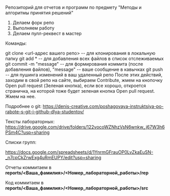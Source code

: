 Репозиторий для отчетов и программ по предмету "Методы и алгоритмы принятия решений"

1. Делаем форк репо
1. Выполняем работу
1. Делаем пулл-реквест в мастер

Команды:

git clone <url-адрес вашего репо> -- для клонирования в локальную папку
git add * -- для добавления всех файлов в список отслеживаемых
git commit -m "message" -- для формирования коммита (после добавления файлов), "message" -- ваше сообщение в кавычках
git push -- для пушинга изменений в ваш удаленный репо
После этих действий, заходим в свой репо на сайте, выбираем Contribute, жмем на кнопочку Open pull request (Зеленая кнопка), если все хорошо, откроется страничка, на которой тоже будет зеленая кнопка Open pull request. Жмем на нее.

Подробнее о git: https://denis-creative.com/poshagovaya-instruktsiya-po-rabote-s-git-i-github-dlya-studentov/

Тексты лабораторных: https://drive.google.com/drive/folders/122vocoWZNhzVsN6wnkw_j67W3h6PSm4C?usp=sharing

Списки групп: 

https://docs.google.com/spreadsheets/d/1YnrmGFrauOP0LvZkaEuSN-_n7cpCkZrwExg4uRmEUPY/edit?usp=sharing

Отчеты коммитаем в **reports/<Ваша_фамилия>/<Номер_лабораторной_работы>/rep**

Код коммитаем в **reports/<Ваша_фамилия>/<Номер_лабораторной_работы>/src**

